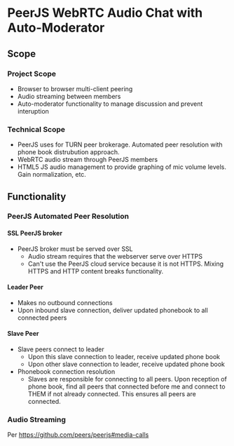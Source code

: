 # PeerJS WebRTC Audio Chat with Auto-Moderator

## Scope

### Project Scope

- Browser to browser multi-client peering
- Audio streaming between members
- Auto-moderator functionality to manage discussion and prevent interuption

### Technical Scope

- PeerJS uses for TURN peer brokerage. Automated peer resolution with phone book distrubution approach.
- WebRTC audio stream through PeerJS members
- HTML5 JS audio management to provide graphing of mic volume levels. Gain normalization, etc.

## Functionality

### PeerJS Automated Peer Resolution

#### SSL PeerJS broker

- PeerJS broker must be served over SSL
  - Audio stream requires that the webserver serve over HTTPS
  - Can't use the PeerJS cloud service because it is not HTTPS. Mixing HTTPS and HTTP content breaks functionality.

#### Leader Peer

- Makes no outbound connections
- Upon inbound slave connection, deliver updated phonebook to all connected peers

#### Slave Peer

- Slave peers connect to leader
  - Upon this slave connection to leader, receive updated phone book
  - Upon other slave connection to leader, receive updated phone book
- Phonebook connection resolution
  - Slaves are responsible for connecting to all peers. Upon reception of phone book, find all peers that connected before me and connect to THEM if not already connected. This ensures all peers are connected.

### Audio Streaming

Per https://github.com/peers/peerjs#media-calls
